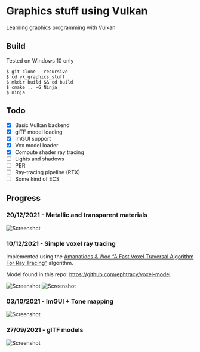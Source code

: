# Graphics stuff using Vulkan

Learning graphics programming with Vulkan

## Build

Tested on Windows 10 only
```
$ git clone --recursive
$ cd vk_graphics_stuff
$ mkdir build && cd build
$ cmake .. -G Ninja
$ ninja
```

## Todo

- [X] Basic Vulkan backend
- [X] glTF model loading
- [X] ImGUI support
- [X] Vox model loader
- [X] Compute shader ray tracing
- [ ] Lights and shadows
- [ ] PBR
- [ ] Ray-tracing pipeline (RTX)
- [ ] Some kind of ECS

## Progress

### 20/12/2021 - Metallic and transparent materials
![Screenshot](https://cdn.discordapp.com/attachments/892059047145119765/922567505648701510/voxels.png)

### 10/12/2021 - Simple voxel ray tracing
Implemented using the [Amanatides & Woo “A Fast Voxel Traversal Algorithm For Ray Tracing”](https://www.researchgate.net/publication/2611491_A_Fast_Voxel_Traversal_Algorithm_for_Ray_Tracing) algorithm.


Model found in this repo: https://github.com/ephtracy/voxel-model

![Screenshot](https://cdn.discordapp.com/attachments/892059047145119765/918872825203400775/voxels.png)
![Screenshot](https://cdn.discordapp.com/attachments/892059047145119765/918863915197292555/voxels.png)

### 03/10/2021 - ImGUI + Tone mapping
![Screenshot](https://cdn.discordapp.com/attachments/892059047145119765/894162362666450974/imgui_tonemap.png)


### 27/09/2021 - glTF models
![Screenshot](https://cdn.discordapp.com/attachments/892059047145119765/892059083270672494/sponza.png)
